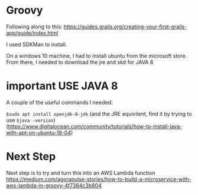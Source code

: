 # Groovy

Following along to this: https://guides.grails.org/creating-your-first-grails-app/guide/index.html

I used SDKMan to install.

On a windows 10 machine, I had to install ubuntu from the microsoft store. From there, I needed to download the jre and skd for JAVA 8
# important USE JAVA 8

A couple of the useful commands I needed:

`$sudo apt install openjdk-8-jdk` (and the JRE equivilent, find it by trying to use `$java -version`) (https://www.digitalocean.com/community/tutorials/how-to-install-java-with-apt-on-ubuntu-18-04) 

# Next Step

Next step is to try and turn this into an AWS Lambda function
https://medium.com/agorapulse-stories/how-to-build-a-microservice-with-aws-lambda-in-groovy-4f7384c3b804 
